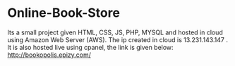 # Online-Book-Store

Its a small project given
HTML, CSS, JS, PHP, MYSQL and hosted in cloud using Amazon Web Server (AWS).
The ip created in cloud is 13.231.143.147
. It is also hosted live using cpanel, the link is given below:
http://bookopolis.epizy.com/
